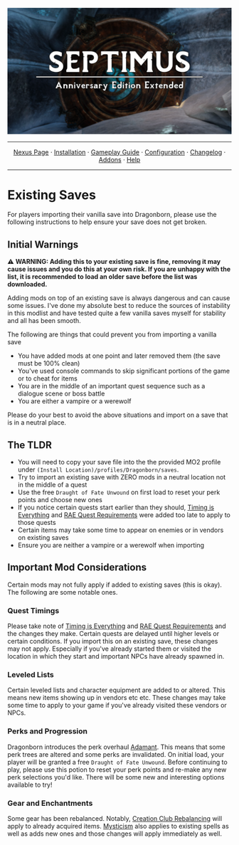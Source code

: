 <a href="https://www.youtube.com/watch?v=70DZ5UV1Bdo"><img src="images/banner.webp" target="_blank"></a>

---

<p align="center">
  <a href="https://www.nexusmods.com/skyrimspecialedition/mods/80877">Nexus Page</a> ·
  <a href="README.md">Installation</a> ·
  <a href="GAMEPLAY.md">Gameplay Guide</a> ·
  <a href="CONFIGURATION.md">Configuration</a> ·
  <a href="CHANGELOG.md">Changelog</a> ·
  <a href="ADDONS.md">Addons</a> ·
  <a href="HELP.md">Help</a>
</p>

---

# Existing Saves
For players importing their vanilla save into Dragonborn, please use the following instructions to help ensure your save does not get broken. 

## Initial Warnings
:warning: **WARNING: Adding this to your existing save is fine, removing it may cause issues and you do this at your own risk. If you are unhappy with the list, it is recommended to load an older save before the list was downloaded.**

Adding mods on top of an existing save is always dangerous and can cause some issues. I've done my absolute best to reduce the sources of instability in this modlist
and have tested quite a few vanilla saves myself for stability and all has been smooth. 

The following are things that could prevent you from importing a vanilla save
* You have added mods at one point and later removed them (the save must be 100% clean)
* You've used console commands to skip significant portions of the game or to cheat for items
* You are in the middle of an important quest sequence such as a dialogue scene or boss battle
* You are either a vampire or a werewolf

Please do your best to avoid the above situations and import on a save that is in a neutral place.

## The TLDR
* You will need to copy your save file into the the provided MO2 profile under `(Install Location)/profiles/Dragonborn/saves`.
* Try to import an existing save with ZERO mods in a neutral location not in the middle of a quest
* Use the free `Draught of Fate Unwound` on first load to reset your perk points and choose new ones
* If you notice certain quests start earlier than they should, [Timing is Everything](https://www.nexusmods.com/skyrimspecialedition/mods/25464) and [RAE Quest Requirements](https://www.nexusmods.com/skyrimspecialedition/mods/61004) were added too late to apply to those quests
* Certain items may take some time to appear on enemies or in vendors on existing saves
* Ensure you are neither a vampire or a werewolf when importing

## Important Mod Considerations
Certain mods may not fully apply if added to existing saves (this is okay). The following are some notable ones.

### Quest Timings
Please take note of [Timing is Everything](https://www.nexusmods.com/skyrimspecialedition/mods/25464) and [RAE Quest Requirements](https://www.nexusmods.com/skyrimspecialedition/mods/61004) and the changes they make. 
Certain quests are delayed until higher levels or certain conditions. If you import this on an existing save, 
these changes may not apply. Especially if you've already started them or visited the location in which they start and important NPCs have already spawned in.

### Leveled Lists
Certain leveled lists and character equipment are added to or altered. This means new items showing up in vendors etc etc. 
These changes may take some time to apply to your game if you've already visited these vendors or NPCs.

### Perks and Progression
Dragonborn introduces the perk overhaul [Adamant](https://www.nexusmods.com/skyrimspecialedition/mods/30191). This means that some perk trees are altered
and some perks are invalidated. On initial load, your player will be granted a free `Draught of Fate Unwound`. Before continuing to play, please use this potion to reset
your perk points and re-make any new perk selections you'd like. There will be some new and interesting options available to try!

### Gear and Enchantments
Some gear has been rebalanced. Notably, [Creation Club Rebalancing](https://www.nexusmods.com/skyrimspecialedition/mods/59370) will apply to already acquired items. [Mysticism](https://www.nexusmods.com/skyrimspecialedition/mods/27839) also applies to existing spells as well as adds new ones and those changes will apply immediately as well.
